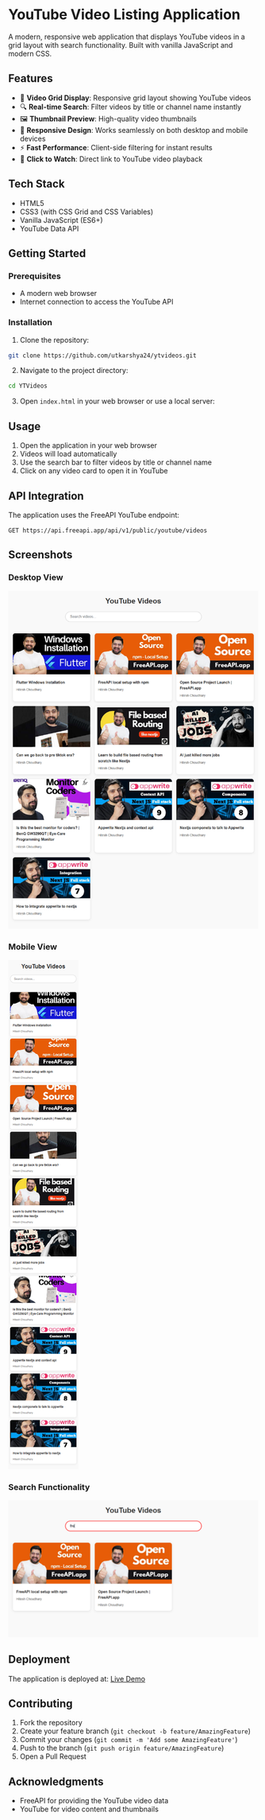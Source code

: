 # YouTube Video Listing Application

A modern, responsive web application that displays YouTube videos in a grid layout with search functionality. Built with vanilla JavaScript and modern CSS.

## Features

- 🎥 **Video Grid Display**: Responsive grid layout showing YouTube videos
- 🔍 **Real-time Search**: Filter videos by title or channel name instantly
- 🖼️ **Thumbnail Preview**: High-quality video thumbnails
- 📱 **Responsive Design**: Works seamlessly on both desktop and mobile devices
- ⚡ **Fast Performance**: Client-side filtering for instant results
- 🎯 **Click to Watch**: Direct link to YouTube video playback

## Tech Stack

- HTML5
- CSS3 (with CSS Grid and CSS Variables)
- Vanilla JavaScript (ES6+)
- YouTube Data API

## Getting Started

### Prerequisites

- A modern web browser
- Internet connection to access the YouTube API

### Installation

1. Clone the repository:
```bash
git clone https://github.com/utkarshya24/ytvideos.git
```

2. Navigate to the project directory:
```bash
cd YTVideos
```

3. Open `index.html` in your web browser or use a local server:

## Usage

1. Open the application in your web browser
2. Videos will load automatically
3. Use the search bar to filter videos by title or channel name
4. Click on any video card to open it in YouTube

## API Integration

The application uses the FreeAPI YouTube endpoint:
```
GET https://api.freeapi.app/api/v1/public/youtube/videos
```

## Screenshots

### Desktop View
![Desktop View](./yt-desktop.png)

### Mobile View
![Mobile View](./yt-mobile.png)

### Search Functionality
![Search](./yt-search.png)

## Deployment

The application is deployed at:
[Live Demo](https://yt-videos.vercel.app/)

## Contributing

1. Fork the repository
2. Create your feature branch (`git checkout -b feature/AmazingFeature`)
3. Commit your changes (`git commit -m 'Add some AmazingFeature'`)
4. Push to the branch (`git push origin feature/AmazingFeature`)
5. Open a Pull Request

## Acknowledgments

- FreeAPI for providing the YouTube video data
- YouTube for video content and thumbnails
 